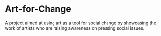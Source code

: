 # Art-for-Change
A project aimed at using art as a tool for social change by showcasing the work of artists who are raising awareness on pressing social issues.
